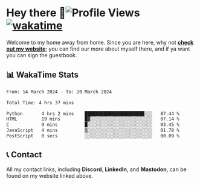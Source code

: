 # Hey there :wave:![Profile Views](https://komarev.com/ghpvc/?username=skifli) [![wakatime](https://wakatime.com/badge/user/b4317b02-0c6d-457b-82a4-a448b8a8d1df.svg)](https://wakatime.com/@b4317b02-0c6d-457b-82a4-a448b8a8d1df)

Welcome to my home away from home. Since you are here, why not [**check out my website**](https://skifli.pages.dev); you can find our more about myself there, and if ya want you can sign the guestbook.

## 📊 WakaTime Stats

<!--START_SECTION:waka-->

```txt
From: 14 March 2024 - To: 20 March 2024

Total Time: 4 hrs 37 mins

Python       4 hrs 2 mins    ██████████████████████░░░   87.44 %
HTML         19 mins         █▓░░░░░░░░░░░░░░░░░░░░░░░   07.14 %
C            9 mins          █░░░░░░░░░░░░░░░░░░░░░░░░   03.45 %
JavaScript   4 mins          ▒░░░░░░░░░░░░░░░░░░░░░░░░   01.78 %
PostScript   0 secs          ░░░░░░░░░░░░░░░░░░░░░░░░░   00.09 %
```

<!--END_SECTION:waka-->

## 📞 Contact

All my contact links, including **Discord**, **LinkedIn**, and **Mastodon**, can be found on my website linked above.
